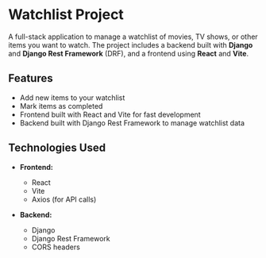 # Watchlist Project

A full-stack application to manage a watchlist of movies, TV shows, or other items you want to watch. The project includes a backend built with **Django** and **Django Rest Framework** (DRF), and a frontend using **React** and **Vite**.

## Features

- Add new items to your watchlist
- Mark items as completed
- Frontend built with React and Vite for fast development
- Backend built with Django Rest Framework to manage watchlist data

## Technologies Used

- **Frontend:**
  - React
  - Vite
  - Axios (for API calls)

- **Backend:**
  - Django
  - Django Rest Framework
  - CORS headers

